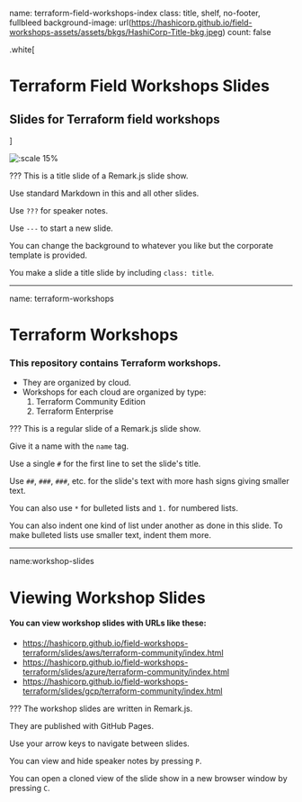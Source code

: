 name: terraform-field-workshops-index
class: title, shelf, no-footer, fullbleed
background-image: url(https://hashicorp.github.io/field-workshops-assets/assets/bkgs/HashiCorp-Title-bkg.jpeg)
count: false

.white[
# Terraform Field Workshops Slides
## Slides for Terraform field workshops
]

![:scale 15%](https://hashicorp.github.io/field-workshops-assets/assets/logos/logo_terraform.png)

???
This is a title slide of a Remark.js slide show.

Use standard Markdown in this and all other slides.

Use `???` for speaker notes.

Use `---` to start a new slide.

You can change the background to whatever you like but the corporate template is provided.

You make a slide a title slide by including `class: title`.

---
name: terraform-workshops
# Terraform Workshops
### This repository contains Terraform workshops.
* They are organized by cloud.
* Workshops for each cloud are organized by type:
  1. Terraform Community Edition
  1. Terraform Enterprise

???
This is a regular slide of a Remark.js slide show.

Give it a name with the `name` tag.

Use a single `#` for the first line to set the slide's title.

Use `##`, `###`, `###`, etc. for the slide's text with more hash signs giving smaller text.

You can also use `*` for bulleted lists and `1.` for numbered lists.

You can also indent one kind of list under another as done in this slide.  To make bulleted lists use smaller text, indent them more.

---
name:workshop-slides
# Viewing Workshop Slides
#### You can view workshop slides with URLs like these:
* https://hashicorp.github.io/field-workshops-terraform/slides/aws/terraform-community/index.html
* https://hashicorp.github.io/field-workshops-terraform/slides/azure/terraform-community/index.html
* https://hashicorp.github.io/field-workshops-terraform/slides/gcp/terraform-community/index.html

???
The workshop slides are written in Remark.js.

They are published with GitHub Pages.

Use your arrow keys to navigate between slides.

You can view and hide speaker notes by pressing `P`.

You can open a cloned view of the slide show in a new browser window by pressing `C`.
